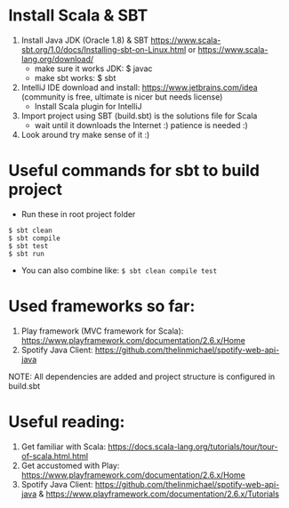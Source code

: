 # Install Scala & SBT

1. Install Java JDK (Oracle 1.8) & SBT https://www.scala-sbt.org/1.0/docs/Installing-sbt-on-Linux.html or https://www.scala-lang.org/download/
    - make sure it works JDK: $ javac
    - make sbt works: $ sbt
2. IntelliJ IDE download and install: https://www.jetbrains.com/idea (community is free, ultimate is nicer but needs license)
    - Install Scala plugin for IntelliJ
3. Import project using SBT (build.sbt) is the solutions file for Scala
    - wait until it downloads the Internet :) patience is needed :)
4. Look around try make sense of it :) 

# Useful commands for sbt to build project
- Run these in root project folder
```
$ sbt clean
$ sbt compile 
$ sbt test
$ sbt run
```
- You can also combine like:
`$ sbt clean compile test`

# Used frameworks so far: 
1. Play framework (MVC framework for Scala): https://www.playframework.com/documentation/2.6.x/Home
2. Spotify Java Client: https://github.com/thelinmichael/spotify-web-api-java

NOTE: All dependencies are added and project structure is configured in build.sbt

# Useful reading:
1. Get familiar with Scala: https://docs.scala-lang.org/tutorials/tour/tour-of-scala.html.html
2. Get accustomed with Play: https://www.playframework.com/documentation/2.6.x/Home
2. Spotify Java Client: https://github.com/thelinmichael/spotify-web-api-java & https://www.playframework.com/documentation/2.6.x/Tutorials